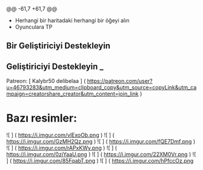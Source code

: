 @@ -61,7 +61,7 @@
* Herhangi bir haritadaki herhangi bir öğeyi alın
* Oyunculara TP

## Bir Geliştiriciyi Destekleyin
## Geliştiriciyi Destekleyin _
Patreon: [ Kalybr50 delibelaa ] ( https://patreon.com/user?u=46793283&utm_medium=clipboard_copy&utm_source=copyLink&utm_campaign=creatorshare_creator&utm_content=join_link )

# Bazı resimler:
![ ] ( https://i.imgur.com/vlExoOb.png )
![ ] ( https://i.imgur.com/GzMH2Qz.png )
![ ] ( https://i.imgur.com/fQE7Dmf.png )
![ ] ( https://i.imgur.com/rAPxKWy.png )
![ ] ( https://i.imgur.com/0zjYaaU.png )
![ ] ( https://i.imgur.com/22XM0Vr.png )
![ ] ( https://i.imgur.com/85FqabT.png )
![ ] ( https://i.imgur.com/hPfccOz.png
